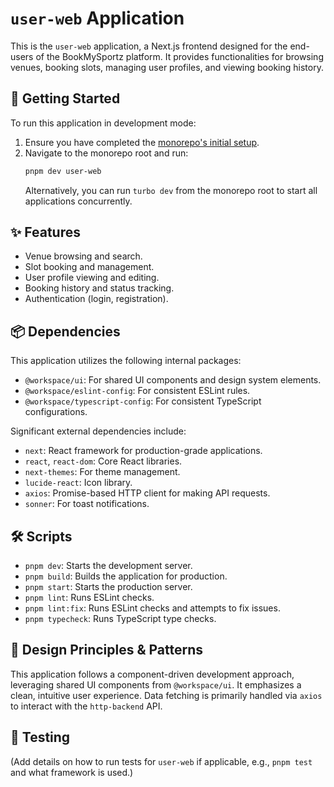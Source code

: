 # `user-web` Application

This is the `user-web` application, a Next.js frontend designed for the end-users of the BookMySportz platform. It provides functionalities for browsing venues, booking slots, managing user profiles, and viewing booking history.

## 🚀 Getting Started

To run this application in development mode:

1.  Ensure you have completed the [monorepo's initial setup](../../README.md#getting-started).
2.  Navigate to the monorepo root and run:
    ```bash
    pnpm dev user-web
    ```
    Alternatively, you can run `turbo dev` from the monorepo root to start all applications concurrently.

## ✨ Features

*   Venue browsing and search.
*   Slot booking and management.
*   User profile viewing and editing.
*   Booking history and status tracking.
*   Authentication (login, registration).

## 📦 Dependencies

This application utilizes the following internal packages:

*   `@workspace/ui`: For shared UI components and design system elements.
*   `@workspace/eslint-config`: For consistent ESLint rules.
*   `@workspace/typescript-config`: For consistent TypeScript configurations.

Significant external dependencies include:

*   `next`: React framework for production-grade applications.
*   `react`, `react-dom`: Core React libraries.
*   `next-themes`: For theme management.
*   `lucide-react`: Icon library.
*   `axios`: Promise-based HTTP client for making API requests.
*   `sonner`: For toast notifications.

## 🛠️ Scripts

*   `pnpm dev`: Starts the development server.
*   `pnpm build`: Builds the application for production.
*   `pnpm start`: Starts the production server.
*   `pnpm lint`: Runs ESLint checks.
*   `pnpm lint:fix`: Runs ESLint checks and attempts to fix issues.
*   `pnpm typecheck`: Runs TypeScript type checks.

## 🎨 Design Principles & Patterns

This application follows a component-driven development approach, leveraging shared UI components from `@workspace/ui`. It emphasizes a clean, intuitive user experience. Data fetching is primarily handled via `axios` to interact with the `http-backend` API.

## 🧪 Testing

(Add details on how to run tests for `user-web` if applicable, e.g., `pnpm test` and what framework is used.)
